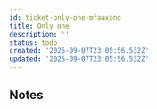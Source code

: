 ```yaml
---
id: ticket-only-one-mfaaxano
title: Only one
description: ''
status: todo
created: '2025-09-07T23:05:56.532Z'
updated: '2025-09-07T23:05:56.532Z'
---
```


## Notes
